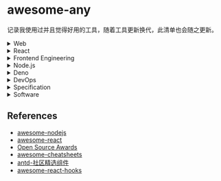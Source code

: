 # awesome-any
记录我使用过并且觉得好用的工具，随着工具更新换代，此清单也会随之更新。


<details><summary>Web</summary><p>

## Web
  
**JS 库（Browser & Node.js）**
  - [lodash](https://github.com/lodash/lodash/) A modern JavaScript utility library delivering modularity, performance, & extras. https://lodash.com/
  - [observer-util](https://github.com/nx-js/observer-util) Transparent reactivity with 100% language coverage. Made with ❤️ and ES6 Proxies.
  - [compiler-util](https://github.com/nx-js/compiler-util) An NX utility, responsible for executing code in the context of an object.
  - [dayjs](https://github.com/iamkun/dayjs) Day.js 2KB immutable date library alternative to Moment.js with the same modern API 
  - [date-fns](https://github.com/date-fns/date-fns) Modern JavaScript date utility library  https://date-fns.org

**UI 组件库**
  - [bulma](https://github.com/jgthms/bulma) Modern CSS framework based on Flexbox https://bulma.io 
  - [bootstrap](https://github.com/twbs/bootstrap) The most popular HTML, CSS, and JavaScript framework for developing responsive, mobile first projects on the web. https://getbootstrap.com
  - [material design](https://material.io/develop/web/) Build beautiful, usable products using Material Components for the web
  
**CSS 工具**
  - [linaria](https://github.com/callstack/linaria) Zero-runtime CSS in JS library https://linaria.now.sh
  - [emotion](https://github.com/emotion-js/emotion) CSS-in-JS library designed for high performance style composition https://emotion.sh/
  - [polished](https://github.com/styled-components/polished) A lightweight toolset for writing styles in JavaScript ✨ https://polished.js.org/

**网络**
  - [api-sharp](https://github.com/whinc/api-sharp) Customizable, configuration-based, cross-platform javascript HTTP client. 
  - [axios](https://github.com/axios/axios) Promise based HTTP client for the browser and node.js

**可视化**
- [echarts](https://github.com/apache/incubator-echarts) A powerful, interactive charting and visualization library for browser http://echarts.apache.org/
- [AntV](https://github.com/antvis) 是蚂蚁金服全新一代数据可视化解决方案 https://antv.alipay.com/zh-cn/index.html
  - [g2](https://github.com/antvis/g2) The Grammar of Graphics in JavaScript
  - [g6](https://github.com/antvis/g6) A Graph Visualization Framework in JavaScript
  - [f2](https://github.com/antvis/f2) An elegant, interactive and flexible charting library for mobile.
- [mermaid](https://github.com/knsv/mermaid) Generation of diagram and flowchart from text in a similar manner as markdown - http://knsv.github.io/mermaid/

**文本处理**
- [unified](https://github.com/unifiedjs/unified) friendly interface backed by an ecosystem of plugins built for creating and manipulating content https://unifiedjs.com
  - [remark](https://github.com/remarkjs/remark) Markdown processor powered by plugins part of the @unifiedjs collective https://remark.js.org
  - [rehype](https://github.com/rehypejs/rehype) HTML processor powered by plugins part of the @unifiedjs collective https://unifiedjs.com
  
**字体图标**
- [ant-design-colors](https://github.com/ant-design/ant-design-colors) Color Palettes Calculator of Ant Design https://ant.design/docs/spec/colors
- [Iconfont](https://www.iconfont.cn/)
- [Font Awesome](https://fontawesome.com/)
- [Google Fonts](https://fonts.google.com/)

**其他**
- [vanilla-router](https://github.com/Graidenix/vanilla-router) Vanilla Router for SPA sites
- [monaco-editor](https://github.com/microsoft/monaco-editor): A browser based code editor https://microsoft.github.io/monaco-editor/
- [perfect-scrollbar](https://github.com/mdbootstrap/perfect-scrollbar) Minimalistic but perfect custom scrollbar plugin
- [xterm.js](https://github.com/xtermjs/xterm.js) A terminal for the web https://xtermjs.org/
- [html2canvas](https://github.com/niklasvh/html2canvas) Screenshots with JavaScript https://html2canvas.hertzen.com/
- [stacktrace.js](https://github.com/stacktracejs/stacktrace.js) Generate, parse, and enhance JavaScript stack traces in all web browsers https://www.stacktracejs.com/ 
- [hanzi-writer](https://github.com/chanind/hanzi-writer) Chinese character stroke order animations and practice quizzes https://chanind.github.io/hanzi-writer 

</p></details>

<details><summary>React</summary><p>
  
## [React](https://github.com/facebook/react/)
A declarative, efficient, and flexible JavaScript library for building user interfaces https://zh-hans.reactjs.org

**脚手架**
- [create-react-app](https://github.com/facebook/create-react-app) Set up a modern web app by running one command. https://facebook.github.io/create-react-app/
  - [customize-cra](https://github.com/arackaf/customize-cra) Override webpack configurations for create-react-app 2.0
- [next.js](https://github.com/zeit/next.js) The React Framework https://nextjs.org
- [umi](https://github.com/umijs/umi) Pluggable enterprise-level react application framework. https://umijs.org/zh/
- [gatsby](https://github.com/gatsbyjs/gatsby) Build blazing fast, modern apps and websites with React https://www.gatsbyjs.org

**路由**
- [react-router](https://github.com/ReactTraining/react-router) Declarative routing for React https://reacttraining.com/react-router/

**CSS-in-JS**
- [styled-components](https://github.com/styled-components/styled-components) Visual primitives for the component age. https://styled-components.com 
- [emotion](https://github.com/emotion-js/emotion) CSS-in-JS library designed for high performance style composition https://emotion.sh/

**UI 组件库**
- [ant-design](https://github.com/ant-design/ant-design) A UI Design Language and React UI library https://ant.design
  - [ant-design-dark-theme](https://github.com/ant-design/ant-design-dark-theme)  Dark theme variables of Ant Design https://ant.design/docs/react/customize-theme
  - [ant-motion](https://github.com/ant-design/ant-motion) Animate specification and components of Ant Design http://motion.ant.design
- [material-ui](https://github.com/mui-org/material-ui) React components that implement [Google's Material Design](https://www.google.com/design/spec/material-design/introduction.html). https://material-ui.com/

**状态管理**
- [redux](https://github.com/reduxjs/redux) Predictable state container for JavaScript apps http://redux.js.org
  - [react-redux](https://github.com/reduxjs/react-redux) Official React bindings for Redux https://react-redux.js.org
  - [dva](https://github.com/dvajs/dva) React and redux based, lightweight and elm-style framework. https://dvajs.com/
- [mobx](https://github.com/mobxjs/mobx) Simple, scalable state management. http://mobx.js.org
  - [mobx-react](https://github.com/mobxjs/mobx-react) React bindings for MobX
  - [mobx-react-lite](https://github.com/mobxjs/mobx-react-lite)  Lightweight React bindings for MobX based on React 16.8 and Hooks https://mobx-react.js.org
  - [mobx-state-tree](https://github.com/mobxjs/mobx-state-tree) Opinionated, transactional, MobX powered state container combining the best features of the immutable and mutable world for an optimal DX
- [constate](https://github.com/diegohaz/constate) Scalable state using React Hooks & Context

**工具库**
- [prop-types](https://github.com/facebook/prop-types) Runtime type checking for React props and similar objects
- [immer](https://github.com/immerjs/immer) Create the next immutable state by mutating the current one - https://immerjs.github.io/immer/
- [normalizr](https://github.com/paularmstrong/normalizr) Normalizes nested JSON according to a schema

**Hooks**
- [react-use](https://github.com/streamich/react-use) Collection of essential React Hooks. http://streamich.github.io/react-use

**编辑器**
- [draft-js](https://github.com/facebook/draft-js): A React framework for building text editors. https://draftjs.org/ 
- [react-monaco-editor](https://github.com/react-monaco-editor/react-monaco-editor) Monaco Editor for React.
- [GGEditor](https://github.com/gaoli/GGEditor) A visual graph editor based on G6 and React http://ggeditor.com/

**特殊组件**
- [react-markdown](https://github.com/rexxars/react-markdown) Render Markdown as React components https://rexxars.github.io/react-markdown/
- [react-split-pane](https://github.com/tomkp/react-split-pane) React split-pane component https://react-split-pane.now.sh
- [react-grid-layout](https://github.com/STRML/react-grid-layout) A draggable and resizable grid layout with responsive breakpoints, for React.
- [react-infinite-scroller](https://github.com/CassetteRocks/react-infinite-scroller) Infinite scroll component for React
- [react-custom-scrollbars](https://github.com/malte-wessel/react-custom-scrollbars) React scrollbars component https://malte-wessel.com/react-custom-scrollbars/

</p></details>

<details><summary>Frontend Engineering</summary><p>
  
## Frontend Engineering

**打包器**
- [webpack](https://github.com/webpack/webpack) A bundler for javascript and friends. https://webpack.js.org
- [rollup](https://github.com/rollup/rollup) Next-generation ES module bundler https://rollupjs.org
- [parcel](https://github.com/parcel-bundler/parcel) Blazing fast, zero configuration web application bundler https://parceljs.org

**预处理器**
- [babel](https://github.com/babel/babel)  Babel is a compiler for writing next generation JavaScript. https://babeljs.io/
- [sass](https://github.com/sass/sass) Sass makes CSS fun! https://sass-lang.com
- [pug](https://github.com/pugjs/pug) robust, elegant, feature rich template engine. https://pugjs.org

**代码质量**
- [prettier](https://github.com/prettier/prettier) Prettier is an opinionated code formatter. https://prettier.io
- [eslint](https://github.com/eslint/eslint) A fully pluggable tool for identifying and reporting on patterns in JavaScript https://eslint.org
- [stylelint](https://github.com/stylelint/stylelint) A mighty, modern style linter https://stylelint.io/
 
**测试框架**
- [jest](https://github.com/facebook/jest) Delightful JavaScript Testing. https://jestjs.io 
- [storybook](https://github.com/storybookjs/storybook) UI component dev & test: React, Vue, Angular, React Native, Ember, Web Components & more! https://storybook.js.org 

**API文档**
- [jsdoc](https://github.com/jsdoc/jsdoc) An API documentation generator for JavaScript. https://jsdoc.app/ 
- [typedoc](https://github.com/TypeStrong/TypeDoc) Documentation generator for TypeScript projects. https://typedoc.org 

**文档网站**
- [docusaurus](https://github.com/facebook/docusaurus) Easy to maintain open source documentation websites. https://docusaurus.io 

**发布**
- [semantic-release](https://github.com/semantic-release/semantic-release): Fully automated version management and package publishing https://semantic-release.gitbook.io

**部署**
- [now](https://github.com/zeit/now) The easiest way to deploy websites https://zeit.co

**其他工具**
- [husky](https://github.com/typicode/husky)  Git hooks made easy
- [lint-staged](https://github.com/okonet/lint-staged) Run linters on git staged files
- [cz-cli](https://github.com/commitizen/cz-cli) The commitizen command line utility
- [browserslist](https://github.com/browserslist/browserslist) Share target browsers between different front-end tools, like Autoprefixer, Stylelint and babel-preset-env https://twitter.com/browserslist

</p></details>

<details><summary>Node.js</summary><p>
  
## [Node.js](https://github.com/nodejs/node)

Node.js JavaScript runtime. https://nodejs.org/ ([中文](http://nodejs.cn/))

**脚手架**
- [tsdx](https://github.com/palmerhq/tsdx) Zero-config CLI for TypeScript package development
- [oclif](https://github.com/oclif/oclif) Node.js Open CLI Framework. https://oclif.io

**开发工具**
- [nvm](https://github.com/creationix/nvm) Node Version Manager - Simple bash script to manage multiple active node.js versions
- [nodemon](https://github.com/remy/nodemon) Monitor for any changes in your node.js application and automatically restart the server - perfect for development http://nodemon.io/ 
- [ts-node](https://github.com/TypeStrong/ts-node) TypeScript execution and REPL for node.js 

**Web 框架**
- [koa](https://github.com/koajs/koa) Expressive middleware for node.js using ES2017 async functions https://koajs.com
- [express](https://github.com/expressjs/express/) Fast, unopinionated, minimalist web framework for node. https://expressjs.com
- [egg](https://github.com/eggjs/egg) Born to build better enterprise frameworks and apps with Node.js & Koa https://eggjs.org/zh-cn/

**日志**
- [log4js-node](https://github.com/log4js-node/log4js-node) A port of log4js to node.js

**配置**
- [dotenv](https://github.com/motdotla/dotenv) Loads environment variables from .env for nodejs projects. 
- [dotenv-expand](https://github.com/motdotla/dotenv-expand) Variable expansion for dotenv. Expand variables already on your machine for use in your .env file.
- [cosmiconfig](https://github.com/davidtheclark/cosmiconfig) Find and load configuration from a package.json property, rc file, or CommonJS module
- [env-cmd](https://github.com/toddbluhm/env-cmd) Setting the environment from a file

**浏览器**
- [jsdom](https://github.com/jsdom/jsdom) A JavaScript implementation of the WHATWG DOM and HTML standards, for use with node.js
- [puppeteer](https://github.com/GoogleChrome/puppeteer) Headless Chrome Node API https://pptr.dev 

**Git**
- [nodegit](https://github.com/nodegit/nodegit) Native Node bindings to Git. https://www.nodegit.org/
- [git-js](https://github.com/steveukx/git-js) A light weight interface for running git commands in any node.js application.
- [isomorphic-git](https://github.com/isomorphic-git/isomorphic-git) A pure JavaScript implementation of git for node and browsers! https://isomorphic-git.org/ (node & browser)

**编译器**
- [antlr4](https://github.com/antlr/antlr4) ANTLR (ANother Tool for Language Recognition) is a powerful parser generator for reading, processing, executing, or translating structured text or binary files. http://antlr.org 
- [antlr4ts](https://github.com/tunnelvisionlabs/antlr4ts) Optimized TypeScript target for ANTLR 4 
- [pegjs](https://github.com/pegjs/pegjs) PEG.js: Parser generator for JavaScript https://pegjs.org/ 

**杂项**
- [tapable](https://github.com/webpack/tapable) Just a little module for plugins.
- [pug](https://github.com/pugjs/pug) robust, elegant, feature rich template engine for Node.js - <https://pugjs.org> 
- [flexsearch](https://github.com/nextapps-de/flexsearch/) Next-Generation full text search library for Browser and Node.js (node & browser)
- [json-server](https://github.com/typicode/json-server) Get a full fake REST API with zero coding in less than 30 seconds  

</p></details>

<details><summary>Deno</summary><p>
  
## [Deno](https://github.com/denoland/deno)

A secure JavaScript and TypeScript runtime https://deno.land/

</p></details>

<details><summary>DevOps</summary><p>

## DevOps

- [pm2](https://github.com/Unitech/pm2) Node.js Production Process Manager with a built-in Load Balancer. http://pm2.keymetrics.io 
- [nginx](https://nginx.org/en/docs/) is an HTTP and reverse proxy server, a mail proxy server, and a generic TCP/UDP proxy server.

</p></details>

<details><summary>Specification</summary><p>
  
## Specification

- [estree](https://github.com/estree/estree) The ESTree Spec
- [ecma262](https://github.com/tc39/ecma262) Status, process, and documents for ECMA-262 https://tc39.es/ecma262/
- [JSON-RPC 2.0 Specification](https://www.jsonrpc.org/specification) JSON-RPC is a stateless, light-weight remote procedure call (RPC) protocol （[中文版](http://wiki.geekdream.com/Specification/json-rpc_2.0.html)）
- [language-server-protocol](https://github.com/microsoft/language-server-protocol) Defines a common protocol for language servers. https://microsoft.github.io/language-server-protocol/

</p></details>

<details><summary>Software</summary><p>
  
## Software

**Linux 装机必备**
- vim: https://www.vim.org/
- [vimrc](https://github.com/amix/vimrc): The ultimate Vim configuration: vimrc
- zsh: http://zsh.sourceforge.net/
- [ohmyzsh](https://github.com/ohmyzsh/ohmyzsh): A delightful community-driven framework for managing your zsh configuration. https://ohmyz.sh/
- tmux
- [Visual Studio Code](https://code.visualstudio.com/): https://code.visualstudio.com
- [source-code-pro](https://github.com/adobe-fonts/source-code-pro): Monospaced font family for user interface and coding environments

**桌面软件**
- [carbon](https://github.com/carbon-app/carbon) Create and share beautiful images of your source code https://carbon.now.sh
- [PicGo](https://github.com/Molunerfinn/PicGo) A simple & beautiful tool for pictures uploading built by electron-vue https://molunerfinn.com/PicGo/
- [Snipaste](https://zh.snipaste.com/index.html) 一个简单但强大的截图工具
- [artipub](https://github.com/crawlab-team/artipub) Article publishing platform that automatically distributes your articles to various media channels
- [ScreenToGif](https://github.com/NickeManarin/ScreenToGif) ScreenToGif allows you to record a selected area of your screen, edit and save it as a gif or video. http://www.screentogif.com

</p></details>

## References
* [awesome-nodejs](https://github.com/sindresorhus/awesome-nodejs#command-line-utilities)
* [awesome-react](https://github.com/enaqx/awesome-react)
* [Open Source Awards](https://osawards.com/)
* [awesome-cheatsheets](https://github.com/skywind3000/awesome-cheatsheets)
* [antd-社区精选组件](https://ant.design/docs/react/recommendation-cn)
* [awesome-react-hooks](https://github.com/rehooks/awesome-react-hooks)
